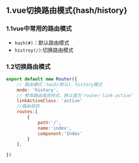## 1.vue切换路由模式{hash/history}

### 1.1vue中常用的路由模式

* `hash(#)`：默认路由模式
* `histroy(/)`:切换路由模式

### 1.2切换路由模式

```javascript
export default new Router({
    // 路由模式：hash(默认)，history模式
    mode: 'history',
    // 修改路由高亮样式，默认值为'router-link-active'
    linkActiveClass: 'active'
    //路由规则
    routes:[
        {
            path:'/',
            name:'index',
            component:'Index'
        }
    ],

})
```

